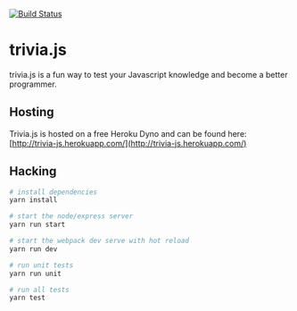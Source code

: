 [![Build Status](https://travis-ci.org/smonusbonus/trivia-js.svg?branch=master)](https://travis-ci.org/smonusbonus/trivia-js)

# trivia.js
trivia.js is a fun way to test your Javascript knowledge and become a better programmer.

## Hosting
Trivia.js is hosted on a free Heroku Dyno and can be found here: [http://trivia-js.herokuapp.com/](http://trivia-js.herokuapp.com/)

## Hacking
``` bash
# install dependencies
yarn install

# start the node/express server
yarn run start

# start the webpack dev serve with hot reload
yarn run dev

# run unit tests
yarn run unit

# run all tests
yarn test
```
